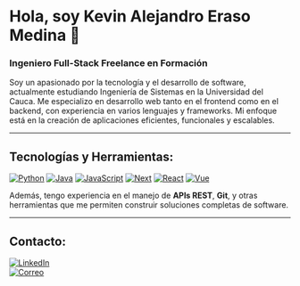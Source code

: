 # Hola, soy Kevin Alejandro Eraso Medina 👋  
### Ingeniero Full-Stack Freelance en Formación

Soy un apasionado por la tecnología y el desarrollo de software, actualmente estudiando Ingeniería de Sistemas en la Universidad del Cauca. 
Me especializo en desarrollo web tanto en el frontend como en el backend, con experiencia en varios lenguajes y frameworks. 
Mi enfoque está en la creación de aplicaciones eficientes, funcionales y escalables.

---
## Tecnologías y Herramientas:
[![Python](https://img.shields.io/badge/Python-3776AB?style=for-the-badge&logo=python&logoColor=white&labelColor=101010)]() 
[![Java](https://img.shields.io/badge/Java-007396?style=for-the-badge&logo=java&logoColor=white&labelColor=101010)]() 
[![JavaScript](https://img.shields.io/badge/JavaScript-F7DF1E?style=for-the-badge&logo=javascript&logoColor=black&labelColor=101010)]() 
[![Next](https://img.shields.io/badge/Next.js-00599C?style=for-the-badge&logo=cplusplus&logoColor=white&labelColor=101010)]() 
[![React](https://img.shields.io/badge/React-61DAFB?style=for-the-badge&logo=react&logoColor=black&labelColor=101010)]() 
[![Vue](https://img.shields.io/badge/Vue.js-4FC08D?style=for-the-badge&logo=vue-dot-js&logoColor=white&labelColor=101010)]()
</br>

Además, tengo experiencia en el manejo de **APIs REST**, **Git**, y otras herramientas que me permiten construir soluciones completas de software.

---
## Contacto:
[![LinkedIn](https://img.shields.io/badge/LinkedIn-KevinEraso-0077B5?style=for-the-badge&logo=linkedin&logoColor=white&labelColor=101010)](https://www.linkedin.com/in/kevin-eraso/)  
[![Correo](https://img.shields.io/badge/Gmail-kerasom@unicauca.edu.co-D14836?style=for-the-badge&logo=gmail&logoColor=white&labelColor=101010)](mailto:kerasom@unicauca.edu.co)


